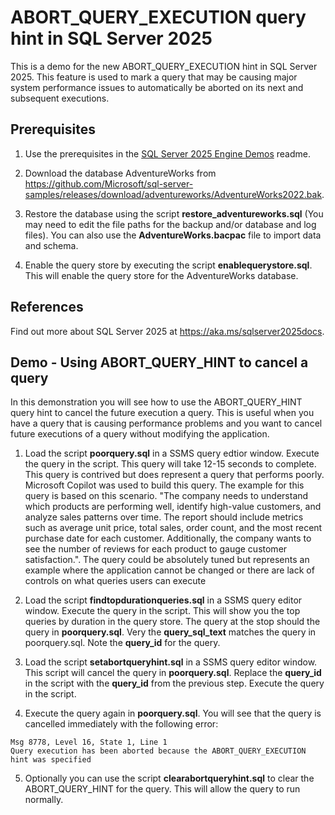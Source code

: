 # ABORT_QUERY_EXECUTION query hint in SQL Server 2025

This is a demo for the new ABORT_QUERY_EXECUTION hint in SQL Server 2025. This feature is used to mark a query that may be causing major system performance issues to automatically be aborted on its next and subsequent executions.

## Prerequisites

1. Use the prerequisites in the [SQL Server 2025 Engine Demos](../../readme.md) readme.

2. Download the database AdventureWorks from <https://github.com/Microsoft/sql-server-samples/releases/download/adventureworks/AdventureWorks2022.bak>.

4. Restore the database using the script **restore_adventureworks.sql** (You may need to edit the file paths for the backup and/or database and log files). You can also use the **AdventureWorks.bacpac** file to import data and schema.

5. Enable the query store by executing the script **enablequerystore.sql**. This will enable the query store for the AdventureWorks database.

## References

Find out more about SQL Server 2025 at https://aka.ms/sqlserver2025docs.

## Demo - Using ABORT_QUERY_HINT to cancel a query

In this demonstration you will see how to use the ABORT_QUERY_HINT query hint to cancel the future execution a query. This is useful when you have a query that is causing performance problems and you want to cancel future executions of a query without modifying the application.

1. Load the script **poorquery.sql** in a SSMS query edtior window. Execute the query in the script. This query will take 12-15 seconds to complete. This query is contrived but does represent a query that performs poorly. Microsoft Copilot was used to build this query. The example for this query is based on this scenario. "The company needs to understand which products are performing well, identify high-value customers, and analyze sales patterns over time. The report should include metrics such as average unit price, total sales, order count, and the most recent purchase date for each customer. Additionally, the company wants to see the number of reviews for each product to gauge customer satisfaction.". The query could be absolutely tuned but represents an example where the application cannot be changed or there are lack of controls on what queries users can execute

2. Load the script **findtopdurationqueries.sql** in a SSMS query editor window. Execute the query in the script. This will show you the top queries by duration in the query store. The query at the stop should the query in **poorquery.sql**. Very the **query_sql_text** matches the query in poorquery.sql. Note the **query_id** for the query.

3. Load the script **setabortqueryhint.sql** in a SSMS query editor window. This script will cancel the query in **poorquery.sql**. Replace the **query_id** in the script with the **query_id** from the previous step. Execute the query in the script.

4. Execute the query again in **poorquery.sql**. You will see that the query is cancelled immediately with the following error:

```plaintext
Msg 8778, Level 16, State 1, Line 1
Query execution has been aborted because the ABORT_QUERY_EXECUTION hint was specified
```

5. Optionally you can use the script **clearabortqueryhint.sql** to clear the ABORT_QUERY_HINT for the query. This will allow the query to run normally.
